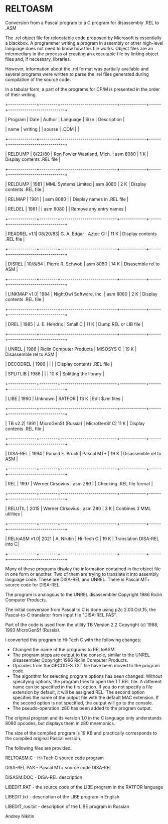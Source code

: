 # RELTOASM
Conversion from a Pascal program to a C program for disassembly .REL to .ASM

The .rel object file for relocatable code proposed by Microsoft is essentially a
blackbox. A programmer writing a program in assembly or other high-level language
does not need to know how this file works. Object files are an intermediary in the
process of creating an executable file by linking object files and, if necessary,
libraries.

However, information about the .rel format was partially available and several
programs were written to parse the .rel files generated during compilation of the
source code.

In a tabular form, a part of the programs for CP/M is presented in the order of
their writing.

+--------------+---------+----------------------------+-------------+------+----------------------------+

| Program      | Date    | Author                     | Language    | Size | Description                |

| name         | writing |                            | sourse      | .COM |                            |

+--------------+---------+----------------------------+-------------+------+----------------------------+

| RELDUMP      | 8/22/80 | Ron Fowler Westland, Mich. | asm 8080    |  1 K | Display contents .REL file |

+--------------+---------+----------------------------+-------------+------+----------------------------+

| RELDUMP      | 1981    | MML Systems Limited        | asm 8080    |  2 K | Display contents .REL file |

| RELMAP       | 1981    |                            | asm 8080    |      | Display names in .REL file |

| RELDEL       | 1981    |                            | asm 8080    |      | Remove any entry names     |

+--------------+---------+----------------------------+-------------+------+----------------------------+

| READREL  v1.1| 08/20/83| G. A. Edgar                | Aztec CII   | 11 K | Display contents .REL file |

+--------------+---------+----------------------------+-------------+------+----------------------------+

| DISREL       | 10/8/84 | Pierre R. Schwob           | asm 8080    | 14 K | Disasemble rel to ASM      |

+--------------+---------+----------------------------+-------------+------+----------------------------+

| LINKMAP  v1.0| 1984    | NightOwl Software, Inc.    | asm 8080    |  2 K | Display contents .REL file |

+--------------+---------+----------------------------+-------------+------+----------------------------+

| DREL         | 1985    | J. E. Hendrix              | Small C     | 11 K | Dump REL or LIB file       |

+--------------+---------+----------------------------+-------------+------+----------------------------+

| UNREL        | 1986    | Riclin Computer Products   | MISOSYS C   | 19 K | Disassemble rel to ASM     |

| DECODREL     | 1986    |                            |             |      | Display contents .REL file |

| SPLITLIB     | 1986    |                            |             | 10 K | Splitting the library      |

+--------------+---------+----------------------------+-------------+------+----------------------------+

| LIBE         | 1990    | Unknown                    | RATFOR      | 13 K | Edit $.rel files           |

+--------------+---------+----------------------------+-------------+------+----------------------------+

| TB       v2.2| 1991    | MicroGenSf (Russia)        | MicroGenSf C| 11 K | Display contents .REL file |

+--------------+---------+----------------------------+-------------+------+----------------------------+

| DISA-REL     | 1994    | Ronald E. Bruck            | Pascal MT+  | 19 K | Disassemble rel to ASM     |

+--------------+---------+----------------------------+-------------+------+----------------------------+

| REL          | 1997    | Werner Cirsovius           | asm Z80     |      | Checking .REL file format  |

+--------------+---------+----------------------------+-------------+------+----------------------------+

| RELUTIL      | 2015    | Werner Cirsovius           | asm Z80     |  3 K | Сonbines 3  MML utilities  |

+--------------+---------+----------------------------+-------------+------+----------------------------+

| RELtoASM v1.0| 2021    | A. Nikitin                 | Hi-Tech C   | 19 K | Translation DISA-REL into C|

+--------------+---------+----------------------------+-------------+------+----------------------------+

Many of these programs display the information contained in the object file in one
form or another. Two of them are trying to translate it into assembly language code.
These are DISA-REL and UNREL. There is Pascal MT+ source code for DISA-REL.

The program is analogous to the UNREL disassembler Copyright 1986
Riclin Computer Products.

The initial conversion from Pascal to C is done using p2c 2.00.Oct.15, the Pascal-to-C
translator from input file "DISA-REL.PAS".

Part of the code is used from the utility TB Version 2.2 Copyright (c) 1988, 1993 
MicroGenSf (Russia).

I converted this program to Hi-Tech C with the following changes:

  - Changed the name of the programs to RELtoASM.
  - The program steps are output to the console, similar
    to the UNREL disassembler Copyright 1986 Riclin Computer Products.
  - Opcodes from the OPCODES.TXT file have been moved to the program code.
  - The algorithm for selecting program options has been changed.
    Without specifying options, the program tries to open the TT.REL file.
    A different name can be specified in the first option. If you do not
    specify a file extension by default, it will be assigned REL.
    The second option specifies the name of the output file with the
    default MAC extension. If the second option is not specified, the
    output will go to the console.
  - The pseudo-operation .z80 has been added to the program output.

The original program and its version 1.0 in the C language only understands
8080 opcodes, but displays them in z80 mnemonics.

The size of the compiled program is 19 KB and practically corresponds to the
compiled original Pascal version. 

The following files are provided:

RELTOASM.C      - Hi-Tech C source code program 

DISA-REL.PAS    - Pascal MT+ source code DISA-REL

DISASM.DOC      - DISA-REL description

LIBEDIT.RAT     - the source code of the LIBE program in the RATFOR language 

LIBEDIT.txt     - description of the LIBE program in English

LIBEDIT_rus.txt - description of the LIBE program in Russian 



Andrey Nikitin
